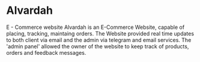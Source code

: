 # Alvardah
E - Commerce website
Alvardah is an E-Commerce Website, capable of placing, tracking, maintaing orders. 
The Website provided real time updates to both client via email and the admin via telegram and email services. 
The 'admin panel' allowed the owner of the website to keep track of products, orders and feedback messages.
